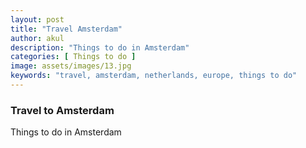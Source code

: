 ```yaml
---
layout: post
title: "Travel Amsterdam"
author: akul
description: "Things to do in Amsterdam"
categories: [ Things to do ]
image: assets/images/13.jpg
keywords: "travel, amsterdam, netherlands, europe, things to do"
---
```


### Travel to Amsterdam

Things to do in Amsterdam